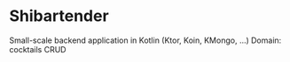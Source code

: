 # Shibartender
Small-scale backend application in Kotlin (Ktor, Koin, KMongo, ...)
Domain: cocktails CRUD
